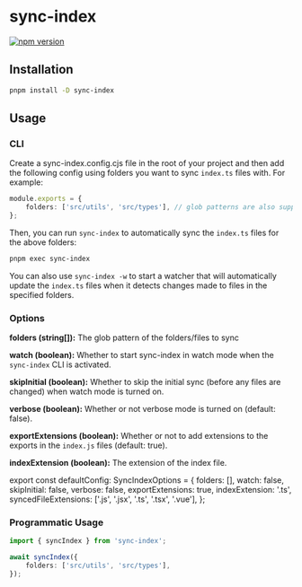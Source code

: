 # sync-index

[![npm version](https://badge.fury.io/js/sync-index.svg)](https://badge.fury.io/js/sync-index)

## Installation

```zsh
pnpm install -D sync-index
```

## Usage

### CLI

Create a sync-index.config.cjs file in the root of your project and then add the following config using folders you want to sync `index.ts` files with. For example:

```typescript
module.exports = {
	folders: ['src/utils', 'src/types'], // glob patterns are also supported
};
```

Then, you can run `sync-index` to automatically sync the `index.ts` files for the above folders:

```zsh
pnpm exec sync-index
```

You can also use `sync-index -w` to start a watcher that will automatically update the `index.ts` files when it detects changes made to files in the specified folders.

### Options

**folders (string[]):** The glob pattern of the folders/files to sync

**watch (boolean):** Whether to start sync-index in watch mode when the `sync-index` CLI is activated.

**skipInitial (boolean):** Whether to skip the initial sync (before any files are changed) when watch mode is turned on.

**verbose (boolean):** Whether or not verbose mode is turned on (default: false).

**exportExtensions (boolean):** Whether or not to add extensions to the exports in the `index.js` files (default: true).

**indexExtension (boolean):** The extension of the index file.

export const defaultConfig: SyncIndexOptions = {
folders: [],
watch: false,
skipInitial: false,
verbose: false,
exportExtensions: true,
indexExtension: '.ts',
syncedFileExtensions: ['.js', '.jsx', '.ts', '.tsx', '.vue'],
};

### Programmatic Usage

```typescript
import { syncIndex } from 'sync-index';

await syncIndex({
	folders: ['src/utils', 'src/types'],
});
```
